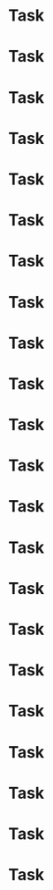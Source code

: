 # Task
# Task
# Task
# Task
# Task
# Task
# Task
# Task
# Task
# Task
# Task
# Task
# Task
# Task
# Task
# Task
# Task
# Task
# Task
# Task
# Task
# Task
